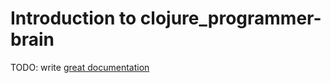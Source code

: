 # Introduction to clojure_programmer-brain

TODO: write [great documentation](http://jacobian.org/writing/what-to-write/)
